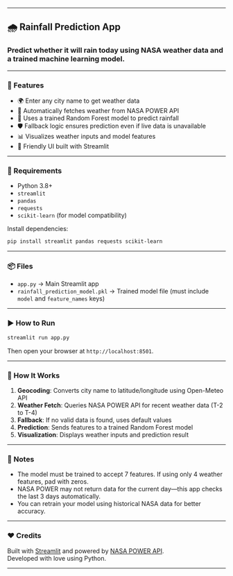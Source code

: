 

---

## 🌧️ Rainfall Prediction App

### Predict whether it will rain today using NASA weather data and a trained machine learning model.

---

### 🚀 Features

- 🌍 Enter any city name to get weather data
- 📡 Automatically fetches weather from NASA POWER API
- 🧠 Uses a trained Random Forest model to predict rainfall
- 🛡️ Fallback logic ensures prediction even if live data is unavailable
- 📊 Visualizes weather inputs and model features
- 🎉 Friendly UI built with Streamlit

---

### 🧰 Requirements

- Python 3.8+
- `streamlit`
- `pandas`
- `requests`
- `scikit-learn` (for model compatibility)

Install dependencies:

```bash
pip install streamlit pandas requests scikit-learn
```

---

### 📦 Files

- `app.py` → Main Streamlit app
- `rainfall_prediction_model.pkl` → Trained model file (must include `model` and `feature_names` keys)

---

### ▶️ How to Run

```bash
streamlit run app.py
```

Then open your browser at `http://localhost:8501`.

---

### 🧠 How It Works

1. **Geocoding**: Converts city name to latitude/longitude using Open-Meteo API  
2. **Weather Fetch**: Queries NASA POWER API for recent weather data (T-2 to T-4)  
3. **Fallback**: If no valid data is found, uses default values  
4. **Prediction**: Sends features to a trained Random Forest model  
5. **Visualization**: Displays weather inputs and prediction result

---

### 📌 Notes

- The model must be trained to accept 7 features. If using only 4 weather features, pad with zeros.
- NASA POWER may not return data for the current day—this app checks the last 3 days automatically.
- You can retrain your model using historical NASA data for better accuracy.

---

### ❤️ Credits

Built with [Streamlit](https://streamlit.io/) and powered by [NASA POWER API](https://power.larc.nasa.gov/).  
Developed with love using Python.

---

